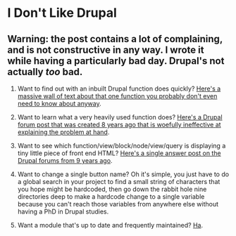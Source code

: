 # I Don't Like Drupal
## Warning: the post contains a lot of complaining, and is **not** constructive in any way. I wrote it while having a particularly bad day. Drupal's not actually *too* bad.

1. Want to find out with an inbuilt Drupal function does quickly? [Here's a massive wall of text about that one function you probably don't even need to know about anyway](https://www.drupal.org/docs/7/api/entity-api/entity-metadata-wrappers).

2. Want to learn what a very heavily used function does? [Here's a Drupal forum post that was created 8 years ago that is woefully ineffective at explaining the problem at hand](https://www.drupal.org/node/541342).

3. Want to see which function/view/block/node/view/query is displaying a tiny little piece of front end HTML? [Here's a single answer post on the Drupal forums from 9 years ago](https://www.drupal.org/node/337350).

4. Want to change a single button name? Oh it's simple, you just have to do a global search in your project to find a small string of characters that you hope might be hardcoded, then go down the rabbit hole nine directories deep to make a hardcode change to a single variable because you can't reach those variables from anywhere else without having a PhD in Drupal studies.

5. Want a module that's up to date and frequently maintained? [Ha](https://www.drupal.org/project/devel_themer).